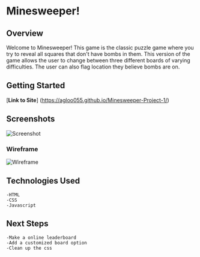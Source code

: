 # Minesweeper!

## Overview
Welcome to Minesweeper! This game is the classic puzzle game where you try to reveal all squares that don't have bombs in them. This version of the game allows the user to change between three different boards of varying difficulties. The user can also flag location they believe bombs are on.

## Getting Started
[**Link to Site**] (https://agloo055.github.io/Minesweeper-Project-1/)

## Screenshots

![Screenshot](src="https://imgur.com/a/3ohoVCP.png")

### Wireframe

![Wireframe](src="https://imgur.com/a/omD0a0r.png")

## Technologies Used
    -HTML
    -CSS
    -Javascript

## Next Steps
    -Make a online leaderboard
    -Add a customized board option
    -Clean up the css